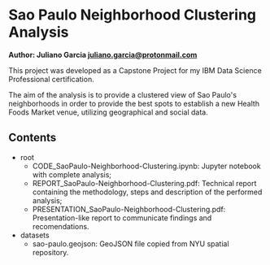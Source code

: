# Sao Paulo Neighborhood Clustering Analysis  
__Author: Juliano Garcia <juliano.garcia@protonmail.com>__  
  
This project was developed as a Capstone Project for my IBM Data Science Professional certification.  
  
The aim of the analysis is to provide a clustered view of Sao Paulo's neighborhoods in order to provide the best spots to establish a new Health Foods Market venue, utilizing geographical and social data.

## Contents
- root
	- CODE_SaoPaulo-Neighborhood-Clustering.ipynb: Jupyter notebook with complete analysis;
	- REPORT_SaoPaulo-Neighborhood-Clustering.pdf: Technical report containing the methodology, steps and description of the performed analysis;
	- PRESENTATION_SaoPaulo-Neighborhood-Clustering.pdf: Presentation-like report to communicate findings and recomendations.
- datasets
	- sao-paulo.geojson: GeoJSON file copied from NYU spatial repository.

